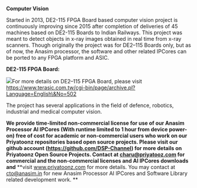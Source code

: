 **Computer Vision**

Started in 2013, DE2-115 FPGA Board based computer vision project is
continuously improving since 2015 after completion of deliveries of 45
machines based on DE2-115 Boards to Indian Railways. This project was
meant to detect objects in x-ray images obtained in real time from x-ray
scanners. Though originally the project was for DE2–115 Boards only, but
as of now, the Anasim processor, the software and other related IPCores
can be ported to any FPGA platform and ASIC.

**DE2-115 FPGA Board:**

![](media/image1.jpeg)For more details on DE2–115 FPGA Board, please
visit
[<span class="underline">https://www.terasic.com.tw/cgi-bin/page/archive.pl?Language=English\&No=502</span>](https://www.terasic.com.tw/cgi-bin/page/archive.pl?Language=English&No=502)

The project has several applications in the field of defence, robotics,
industrial and medical computer vision.

**We provide time-limited non-commercial license for use of our Anasim
Processor AI IPCores (With runtime limited to 1 hour from device
power-on) free of cost for academic or non-commercial users who work on
our Priyatoonz repositories based open source projects. Please visit our
github account
([<span class="underline">https://github.com/DSP-Channel</span>](https://github.com/DSP-Channel))
for more details on Priyatoonz Open Source Projects. Contact at
[<span class="underline">charu@priyatooz.com</span>](mailto:charu@priyatooz.com)
for commercial and the non-commercial licenses and AI IPCores downloads
and** **visit
[<span class="underline">www.priyatoonz.com</span>](http://www.priyatoonz.com/)
for more details. You may contact at
[<span class="underline">cto@anasim.in</span>](mailto:cto@anasim.in) for
new Anasim Processor AI IPCores and Software Library related development
work. **
